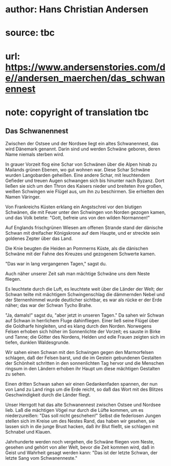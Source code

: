 # author: Hans Christian Andersen
# source: tbc
# url: https://www.andersenstories.com/de//andersen_maerchen/das_schwanennest
# note: copyright of translation tbc

## Das Schwanennest 

Zwischen der Ostsee und der Nordsee liegt ein altes Schwanennest, das
wird Dänemark genannt. Darin sind und werden Schwäne geboren, deren Name
niemals sterben wird.

In grauer Vorzeit flog eine Schar von Schwänen über die Alpen hinab zu
Mailands grünen Ebenen, wo gut wohnen war. Diese Schar Schwäne wurden
Langobarden geheißen. Eine andere Schar, mit leuchtendem Gefieder und
treuen Augen schwangen sich bis hinunter nach Byzanz. Dort ließen sie
sich um den Thron des Kaisers nieder und breiteten ihre großen, weißen
Schwingen wie Flügel aus, um ihn zu beschirmen. Sie erhielten den Namen
Väringer.

Von Frankreichs Küsten erklang ein Angstschrei vor den blutigen
Schwänen, die mit Feuer unter den Schwingen von Norden gezogen kamen,
und das Volk betete: "Gott, befreie uns von den wilden Normannen!"

Auf Englands frischgrünen Wiesen am offenen Strande stand der dänische
Schwan mit dreifacher Königskrone auf dem Haupte, und er streckte sein
goldenes Zepter über das Land.

Die Knie beugten die Heiden an Pommerns Küste, als die dänischen Schwäne
mit der Fahne des Kreuzes und gezogenem Schwerte kamen.

"Das war in lang vergangenen Tagen," sagst du.

Auch näher unserer Zeit sah man mächtige Schwäne uns dem Neste fliegen.

Es leuchtete durch die Luft, es leuchtete weit über die Länder der Welt;
der Schwan teilte mit mächtigem Schwingenschlag die dämmernden Nebel und
der Sternenhimmel wurde deutlicher sichtbar, es war als rücke er der
Erde näher; das war der Schwan Tycho Brahe.

"Ja, damals!" sagst du, "aber jetzt in unseren Tagen." Da sahen wir
Schwan auf Schwan in herrlichem Fluge dahinfliegen. Einer ließ seine
Flügel über die Goldharfe hingleiten, und es klang durch den Norden.
Norwegens Felsen erhoben sich höher im Sonnenlichte der Vorzeit; es
sauste in Birke und Tanne; die Götter des Nordens, Helden und edle
Frauen zeigten sich im tiefen, dunklen Waldesgrunde.

Wir sahen einen Schwan mit den Schwingen gegen den Marmorfelsen
schlagen, daß der Felsen barst, und die im Gestein gebundenen Gestalten
der Schönheit schritten in den sonnenlichten Tag hervor und die Menschen
ringsum in den Ländern erhoben ihr Haupt um diese mächtigen Gestalten zu
sehen.

Einen dritten Schwan sahen wir einen Gedankenfaden spannen, der nun von
Land zu Land rings um die Erde reicht, so daß das Wort mit des Blitzes
Geschwindigkeit durch die Länder fliegt.

Unser Herrgott hat das alte Schwanennest zwischen Ostsee und Nordsee
lieb. Laß die mächtigen Vögel nur durch die Lüfte kommen, um es
niederzureißen: "Das soll nicht geschehen!" Selbst die federlosen
Jungen stellen sich im Kreise um des Nestes Rand, das haben wir gesehen,
sie lassen sich in die junge Brust hacken, daß ihr Blut fließt, sie
schlagen mit Schnabel und Klauen.

Jahrhunderte werden noch vergehen, die Schwäne fliegen vom Neste,
gesehen und gehört von aller Welt, bevor die Zeit kommen wird, daß in
Geist und Wahrheit gesagt werden kann: "Das ist der letzte Schwan, der
letzte Sang vom Schwanenneste."

